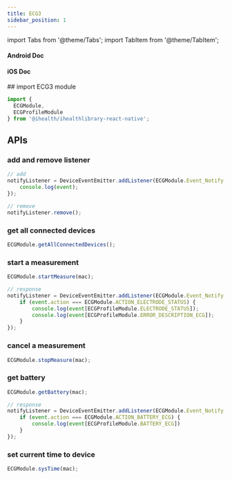 ```yaml
---
title: ECG3
sidebar_position: 1
---
```


import Tabs from '@theme/Tabs';
import TabItem from '@theme/TabItem';

<Tabs>
  <TabItem value="android" label="Android" default>

#### Android Doc

  </TabItem>
  
  <TabItem value="ios" label="iOS">

#### iOS Doc

  </TabItem>
  
  <TabItem value="reactnative" label="React Native">
## import ECG3 module

```js
import {
  ECGModule,
  ECGProfileModule
} from '@ihealth/ihealthlibrary-react-native';
```

## APIs

### add and remove listener

```js
// add
notifyListener = DeviceEventEmitter.addListener(ECGModule.Event_Notify,  (event) => {
    console.log(event);
});

// remove
notifyListener.remove();
```

### get all connected devices

```js
ECGModule.getAllConnectedDevices();
```

### start a measurement

```js
ECGModule.startMeasure(mac);

// response
notifyListener = DeviceEventEmitter.addListener(ECGModule.Event_Notify,  (event) => {
    if (event.action === ECGModule.ACTION_ELECTRODE_STATUS) {
        console.log(event[ECGProfileModule.ELECTRODE_STATUS]);
        console.log(event[ECGProfileModule.ERROR_DESCRIPTION_ECG]);
    }
});
```

### cancel a measurement

```js
ECGModule.stopMeasure(mac);
```

### get battery

```js
ECGModule.getBattery(mac);

// response
notifyListener = DeviceEventEmitter.addListener(ECGModule.Event_Notify,  (event) => {
    if (event.action === ECGModule.ACTION_BATTERY_ECG) {
        console.log(event[ECGProfileModule.BATTERY_ECG])
    }
});
```

### set current time to device

```js
ECGModule.sysTime(mac);
```

  </TabItem>
</Tabs>
